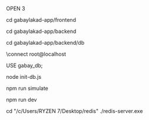 OPEN 3 


cd gabaylakad-app/frontend

cd gabaylakad-app/backend

cd gabaylakad-app/backend/db

\connect root@localhost

USE gabay_db;

node init-db.js

npm run simulate

npm run dev

cd "/c/Users/RYZEN 7/Desktop/redis"
./redis-server.exe